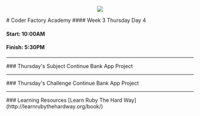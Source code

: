<p align="center"><img src="https://github.com/coder-factory-academy/cf-guidline-css/blob/master/CFA.png"></p>
# Coder Factory Academy
#### Week 3 Thursday Day 4

#### Start: 10:00AM
#### Finish: 5:30PM
<hr>
### Thursday's Subject
Continue Bank App Project


<hr>
### Thursday's Challenge
Continue Bank App Project

<hr>
### Learning Resources
[Learn Ruby The Hard Way](http://learnrubythehardway.org/book/) <br>
